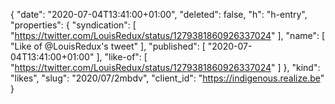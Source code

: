 {
  "date": "2020-07-04T13:41:00+01:00",
  "deleted": false,
  "h": "h-entry",
  "properties": {
    "syndication": [
      "https://twitter.com/LouisRedux/status/1279381860926337024"
    ],
    "name": [
      "Like of @LouisRedux's tweet"
    ],
    "published": [
      "2020-07-04T13:41:00+01:00"
    ],
    "like-of": [
      "https://twitter.com/LouisRedux/status/1279381860926337024"
    ]
  },
  "kind": "likes",
  "slug": "2020/07/2mbdv",
  "client_id": "https://indigenous.realize.be"
}

